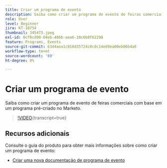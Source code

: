 ```yaml
---
title: Criar um programa de evento
description: Saiba como criar um programa de evento de feiras comerciais com base em um programa pré-criado no Marketo.
role: User
level: Beginner
jira: KT-10754
thumbnail: 345473.jpeg
exl-id: 0cf8cd90-04eb-486b-aea6-10c6b8f62298
feature: Programs, Events
source-git-commit: 63d4aea1c818d35724c0cdc14e69ea00eb06b4a0
workflow-type: tm+mt
source-wordcount: '69'
ht-degree: 0%

---
```


# Criar um programa de evento

Saiba como criar um programa de evento de feiras comerciais com base em um programa pré-criado no Marketo.

>[!VIDEO](https://video.tv.adobe.com/v/345473/?quality=12&learn=on){transcript=true}

## Recursos adicionais

Consulte o guia do produto para obter mais informações sobre como criar um programa de evento:

* [Criar uma nova documentação de programa de evento](https://experienceleague.adobe.com/docs/marketo/using/product-docs/demand-generation/events/understanding-events/create-a-new-event-program.html?lang=pt-BR)
